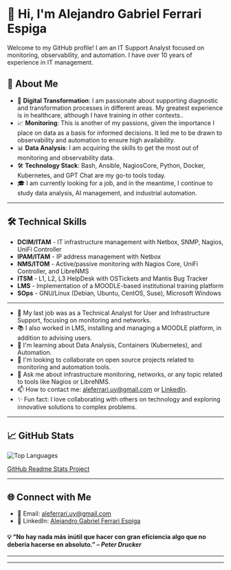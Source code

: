 # 👋 Hi, I'm Alejandro Gabriel Ferrari Espiga

Welcome to my GitHub profile! I am an IT Support Analyst focused on monitoring, observability, and automation. I have over 10 years of experience in IT management.


## 🚀 About Me

- 🎯 **Digital Transformation**: I am passionate about supporting diagnostic and transformation processes in different areas. My greatest experience is in healthcare, although I have training in other contexts..
- 📈 **Monitoring**: This is another of my passions, given the importance I place on data as a basis for informed decisions. It led me to be drawn to observability and automation to ensure high availability.
- 📊 **Data Analysis**: I am acquiring the skills to get the most out of monitoring and observability data.
- 🛠️ **Technology Stack**: Bash, Ansible, NagiosCore, Python, Docker, Kubernetes, and GPT Chat are my go-to tools today.
- 🎓 I am currently looking for a job, and in the meantime, I continue to study data analysis, AI management, and industrial automation.

---
## 🛠️ Technical Skills

- **DCIM/ITAM** - IT infrastructure management with Netbox, SNMP, Nagios, UniFi Controller
- **IPAM/ITAM** - IP address management with Netbox
- **NMS/ITOM** - Active/passive monitoring with Nagios Core, UniFi Controller, and LibreNMS
- **ITSM** - L1, L2, L3 HelpDesk with OSTickets and Mantis Bug Tracker
- **LMS** - Implementation of a MOODLE-based institutional training platform
- **SOps** - GNU/Linux (Debian, Ubuntu, CentOS, Suse), Microsoft Windows


---

- 🔭 My last job was as a Technical Analyst for User and Infrastructure Support, focusing on monitoring and networks.
- 📚 I also worked in LMS, installing and managing a MOODLE platform, in addition to advising users.
- 🌱 I'm learning about Data Analysis, Containers (Kubernetes), and Automation.
- 🤝 I'm looking to collaborate on open source projects related to monitoring and automation tools.
- 💬 Ask me about infrastructure monitoring, networks, or any topic related to tools like Nagios or LibreNMS.
- 📫 How to contact me: [aleferrari.uy@gmail.com](mailto:aleferrari.uy@gmail.com) or [LinkedIn](https://www.linkedin.com/in/alejandrogabrielferrariespiga/).
- ✨ Fun fact: I love collaborating with others on technology and exploring innovative solutions to complex problems.

---
## 📈 GitHub Stats

![Top Languages](https://github-readme-stats.vercel.app/api/top-langs/?username=aleferrariuy&layout=donut&langs_count=8&theme=dark)

[GitHub Readme Stats Project](https://github.com/anuraghazra/github-readme-stats/)

---
## 🌐 Connect with Me

- 📧 Email: [aleferrari.uy@gmail.com](mailto:aleferrari.uy@gmail.com)
- 💼 LinkedIn: [Alejandro Gabriel Ferrari Espiga](https://www.linkedin.com/in/alejandrogabrielferrariespiga/)


#### 💡 “No hay nada más inútil que hacer con gran eficiencia algo que no debería hacerse en absoluto.” – _Peter Drucker_
  
  
  
---
---
